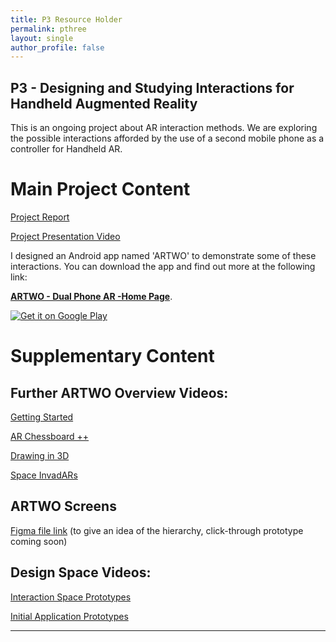 ```yaml
---
title: P3 Resource Holder
permalink: pthree
layout: single
author_profile: false
---
```


## P3 - Designing and Studying Interactions for Handheld Augmented Reality


This is an ongoing project about AR interaction methods. We are exploring the possible interactions afforded by the use of a second mobile phone as a controller for Handheld AR.

# Main Project Content

[Project Report](https://drive.google.com/file/d/1w7YmC6nzh47fXg6gx8GW7wskmzqnaalx/view?usp=sharing)

[Project Presentation Video](https://youtu.be/ztPAWZ4GZMY)

I designed an Android app named 'ARTWO' to demonstrate some of these interactions. You can download the app and find out more at the following link:

 [**ARTWO - Dual Phone AR -Home Page**](https://rishivanukuru.com/artwo/).
 
 <a href='https://play.google.com/store/apps/details?id=com.rishivanukuru.artwo&pcampaignid=pcampaignidMKT-Other-global-all-co-prtnr-py-PartBadge-Mar2515-1'><img alt='Get it on Google Play' src='https://play.google.com/intl/en_us/badges/static/images/badges/en_badge_web_generic.png'/></a>

# Supplementary Content

## Further ARTWO Overview Videos:

[Getting Started](https://youtu.be/_qvUBVG8dV0)

[AR Chessboard ++](https://youtu.be/-mpCb5o2tlY)

[Drawing in 3D](https://youtu.be/CHL9fPiePPM)

[Space InvadARs](https://youtu.be/E8NBma1RDC4)

## ARTWO Screens

[Figma file link](https://www.figma.com/file/ZyrSZ65LbmCVBNMGbHdlGW/ARTWO-Screens?node-id=0%3A1) (to give an idea of the hierarchy, click-through prototype coming soon)

## Design Space Videos:

[Interaction Space Prototypes](https://youtu.be/4ndQqiE4vmM)

[Initial Application Prototypes](https://youtu.be/DNl1471H6Bg)

---